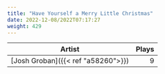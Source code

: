 ```yaml
---
title: "Have Yourself a Merry Little Christmas"
date: 2022-12-08/2022T07:17:27
weight: 429
---
```




 Artist | Plays 
----- | -----:
[Josh Groban]({{< ref "a58260">}}) | 9
